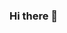 ### Hi there 👋


<!--
**193Eric/193Eric** is a ✨ _special_ ✨ repository because its `README.md` (this file) appears on your GitHub profile.

Here are some ideas to get you started:

- 🔭 I’m currently working on ...
- 🌱 I’m currently learning Javascript ...
- 🤔 I’m looking for help with work...
- 💬 Ask me about ...
- 📫 How to reach me: ...
- 😄 Pronouns: ...
- ⚡ Fun fact: ...
-->
